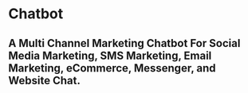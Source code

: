 # Chatbot
## A Multi Channel Marketing Chatbot For Social Media Marketing, SMS Marketing, Email Marketing, eCommerce, Messenger, and Website Chat.
